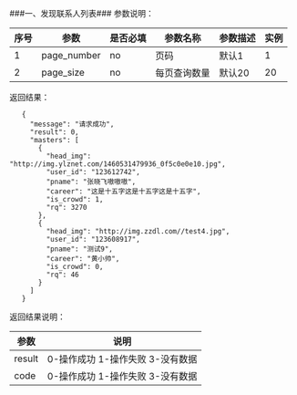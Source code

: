 ###一、发现联系人列表###
参数说明：

|序号    |参数            | 是否必填  |参数名称         |参数描述                     |实例                      |
|------ |----------------|----------|----------------|----------------------------|-------------------------|
|  1    |page_number     |no        |页码             |默认1                       |1                        |
|  2    |page_size       |no        |每页查询数量      |默认20                      |20                       |


返回结果：
 ```
    {						
      "message": "请求成功",						
      "result": 0,						
      "masters": [						
        {						
          "head_img": "http://img.ylznet.com/1460531479936_0f5c0e0e10.jpg",						
          "user_id": "123612742",						
          "pname": "张晓飞嗷嗷嗷",						
          "career": "这是十五字这是十五字这是十五字",						
          "is_crowd": 1,						
          "rq": 3270						
        },						
        {						
          "head_img": "http://img.zzdl.com//test4.jpg",						
          "user_id": "123608917",						
          "pname": "测试9",						
          "career": "黄小帅",						
          "is_crowd": 0,						
          "rq": 46						
        }						
      ]						
    }		
 ```
返回结果说明：

|参数        |说明                                            |
|-----------|------------------------------------------------|
|result 	|0-操作成功 1-操作失败 3-没有数据                    |
|code       |0-操作成功 1-操作失败 3-没有数据                    |
